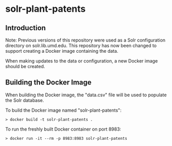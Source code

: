 # solr-plant-patents

## Introduction

Note: Previous versions of this repository were used as a Solr configuration
directory on solr.lib.umd.edu. This repository has now been changed to support
creating a Docker image containing the data.

When making updates to the data or configuration, a new Docker image should be
created.

## Building the Docker Image

When building the Docker image, the "data.csv" file will be used to populate the Solr database.

To build the Docker image named "solr-plant-patents":

```
> docker build -t solr-plant-patents .
```

To run the freshly built Docker container on port 8983:

```
> docker run -it --rm -p 8983:8983 solr-plant-patents
```
